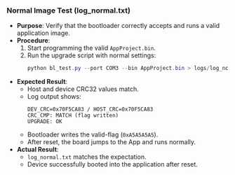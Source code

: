 ### Normal Image Test (log_normal.txt)

- **Purpose**: Verify that the bootloader correctly accepts and runs a valid application image.  
- **Procedure**:  
  1. Start programming the valid `AppProject.bin`.  
  2. Run the upgrade script with normal settings:  
     ```powershell
     python bl_test.py --port COM3 --bin AppProject.bin > logs/log_normal.txt 2>&1
     ```
- **Expected Result**:  
  - Host and device CRC32 values match.  
  - Log output shows:  
    ```
    DEV_CRC=0x70F5CA83 / HOST_CRC=0x70F5CA83
    CRC_CMP: MATCH (flag written)
    UPGRADE: OK
    ```
  - Bootloader writes the valid-flag (`0xA5A5A5A5`).  
  - After reset, the board jumps to the App and runs normally.  
- **Actual Result**:  
  - `log_normal.txt` matches the expectation.  
  - Device successfully booted into the application after reset.

